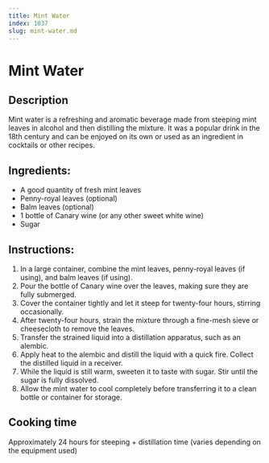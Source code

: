 ```yaml
---
title: Mint Water
index: 1037
slug: mint-water.md
---
```


# Mint Water

## Description
Mint water is a refreshing and aromatic beverage made from steeping mint leaves in alcohol and then distilling the mixture. It was a popular drink in the 18th century and can be enjoyed on its own or used as an ingredient in cocktails or other recipes.

## Ingredients:
- A good quantity of fresh mint leaves
- Penny-royal leaves (optional)
- Balm leaves (optional)
- 1 bottle of Canary wine (or any other sweet white wine)
- Sugar

## Instructions:
1. In a large container, combine the mint leaves, penny-royal leaves (if using), and balm leaves (if using).
2. Pour the bottle of Canary wine over the leaves, making sure they are fully submerged.
3. Cover the container tightly and let it steep for twenty-four hours, stirring occasionally.
4. After twenty-four hours, strain the mixture through a fine-mesh sieve or cheesecloth to remove the leaves.
5. Transfer the strained liquid into a distillation apparatus, such as an alembic.
6. Apply heat to the alembic and distill the liquid with a quick fire. Collect the distilled liquid in a receiver.
7. While the liquid is still warm, sweeten it to taste with sugar. Stir until the sugar is fully dissolved.
8. Allow the mint water to cool completely before transferring it to a clean bottle or container for storage.

## Cooking time
Approximately 24 hours for steeping + distillation time (varies depending on the equipment used)